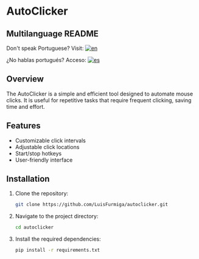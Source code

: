 # AutoClicker

## Multilanguage README
Don't speak Portuguese? Visit: [![en](https://img.shields.io/badge/lang-en-red.svg)](https://github.com/LuisFurmiga/Autoclicker/blob/main/README.us.md)

¿No hablas portugués? Acceso: [![es](https://img.shields.io/badge/lang-es-yellow.svg)](https://github.com//README.es.md)

## Overview
The AutoClicker is a simple and efficient tool designed to automate mouse clicks. It is useful for repetitive tasks that require frequent clicking, saving time and effort.

## Features
- Customizable click intervals
- Adjustable click locations
- Start/stop hotkeys
- User-friendly interface

## Installation
1. Clone the repository:
    ```sh
    git clone https://github.com/LuisFurmiga/autoclicker.git
    ```
2. Navigate to the project directory:
    ```sh
    cd autoclicker
    ```
3. Install the required dependencies:
    ```sh
    pip install -r requirements.txt
    ```
